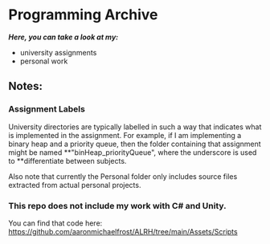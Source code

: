 # Programming Archive

***Here, you can take a look at my:***

* university assignments 
* personal work


## Notes:

### Assignment Labels 
University directories are typically labelled in such a way that indicates
what is implemented in the assignment. For example, if I am implementing
a binary heap and a priority queue, then the folder containing that assignment
might be named **"binHeap_priorityQueue", where the underscore is used to
**differentiate between subjects.

Also note that currently the Personal folder only includes source files
extracted from actual personal projects.

### This repo does not include my work with C# and Unity.

You can find that code here: 
https://github.com/aaronmichaelfrost/ALRH/tree/main/Assets/Scripts







